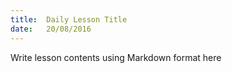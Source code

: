 ```yaml
---
title:  Daily Lesson Title
date:   20/08/2016
---
```


Write lesson contents using Markdown format here
